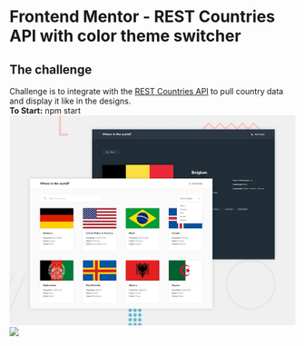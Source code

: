 # Frontend Mentor - REST Countries API with color theme switcher

## The challenge

Challenge is to integrate with the [REST Countries API](https://restcountries.eu) to pull country data and display it like in the designs.</br>
<strong>To Start:</strong> npm start
![](desktop-preview.jpg)
![](Countries.gif)
